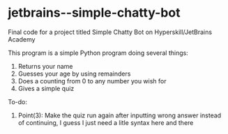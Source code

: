 # jetbrains--simple-chatty-bot
Final code for a project titled Simple Chatty Bot on Hyperskill/JetBrains Academy

This program is a simple Python program doing several things:
1. Returns your name
2. Guesses your age by using remainders
3. Does a counting from 0 to any number you wish for
4. Gives a simple quiz

To-do:
1. Point(3): Make the quiz run again after inputting wrong answer instead of continuing, I guess I just need a litle syntax here and there
